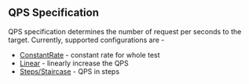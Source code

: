 ## QPS Specification
QPS specification determines the number of request per seconds to the target.
Currently, supported configurations are - 
* [ConstantRate](./constant.md) - constant rate for whole test
* [Linear](./linear.md) - linearly increase the QPS
* [Steps/Staircase](./steps-qps.md) - QPS in steps